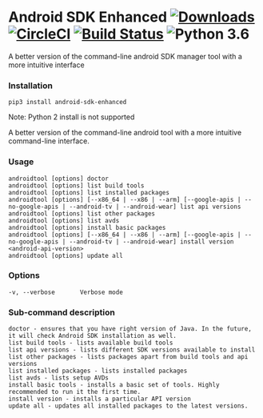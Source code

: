# Android SDK Enhanced [![Downloads](https://pepy.tech/badge/android-sdk-enhanced)](https://pepy.tech/project/android-sdk-enhanced) [![CircleCI](https://circleci.com/gh/ashishb/android-sdk-enhanced/tree/master.svg?style=shield&circle-token=b64e11ee679a0856cf50dbe559e3e59ebbb26466)](https://circleci.com/gh/ashishb/android-sdk-enhanced/tree/master) [![Build Status](https://travis-ci.org/ashishb/android-sdk-enhanced.svg)](https://travis-ci.org/ashishb/android-sdk-enhanced) ![Python 3.6](https://img.shields.io/badge/python-3.6-brightgreen.svg)
A better version of the command-line android SDK manager tool with a more intuitive interface

### Installation

`pip3 install android-sdk-enhanced`

Note: Python 2 install is not supported

A better version of the command-line android tool with a more intuitive command-line interface.



### Usage
    androidtool [options] doctor
    androidtool [options] list build tools
    androidtool [options] list installed packages
    androidtool [options] [--x86_64 | --x86 | --arm] [--google-apis | --no-google-apis | --android-tv | --android-wear] list api versions
    androidtool [options] list other packages
    androidtool [options] list avds
    androidtool [options] install basic packages
    androidtool [options] [--x86_64 | --x86 | --arm] [--google-apis | --no-google-apis | --android-tv | --android-wear] install version <android-api-version>
    androidtool [options] update all

### Options
    -v, --verbose       Verbose mode


### Sub-command description
    doctor - ensures that you have right version of Java. In the future, it will check Android SDK installation as well.
    list build tools - lists available build tools
    list api versions - lists different SDK versions available to install
    list other packages - lists packages apart from build tools and api versions
    list installed packages - lists installed packages
    list avds - lists setup AVDs
    install basic tools - installs a basic set of tools. Highly recommended to run it the first time.
    install version - installs a particular API version
    update all - updates all installed packages to the latest versions.